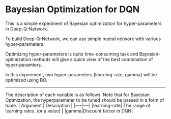 # Bayesian Optimization for DQN
This is a simple experiment of Bayesian optimization for hyper-parameters in Deep-Q-Network.

To build Deep-Q-Network, we can use simple nueral network with various hyper-parameters.

Optimizing hyper-parameters is quite time-consuming task and Bayesian-optimization methods will give a quick view of the best combination of hyper-paramters.

In this experiment, two hyper-parameters (learning-rate, gamma) will be optimized using BO.

--------------

The description of each variable is as follows.
Note that for Bayesian Optmization, the hyperparameter to be tuned should be passed in a form of tuple.
| Argument | Description |
|---|---|
|learning-rate| The range of learning rates. (or a value) |
|gamma|Discount factor in DQN|
